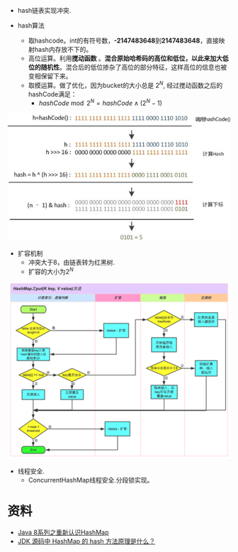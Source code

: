 * hash链表实现冲突.


* hash算法
  * 取hashcode。int的有符号数，**-2147483648**到**2147483648**，直接映射hash内存放不下的。
  * 高位运算。利用**搅动函数** 。**混合原始哈希码的高位和低位，以此来加大低位的随机性**。混合后的低位掺杂了高位的部分特征，这样高位的信息也被变相保留下来。
  * 取模运算。做了优化，因为bucket的大小总是 $2^N$, 经过搅动函数之后的hashCode满足：
    * $hashCode \bmod 2^N = hashCode \wedge (2^{N} -1)$ 

![](HashMap内部原理/运算.jpg)

* 扩容机制
  * 冲突大于8，由链表转为红黑树.
  * 扩容的大小为$2^{N}$

![](HashMap内部原理/hashMap-put方法执行流程图.png)

* 线程安全.
  * ConcurrentHashMap线程安全.分段锁实现。

# 资料

* [Java 8系列之重新认识HashMap](https://tech.meituan.com/java-hashmap.html)
* [JDK 源码中 HashMap 的 hash 方法原理是什么？](https://www.zhihu.com/question/20733617/answer/111577937)